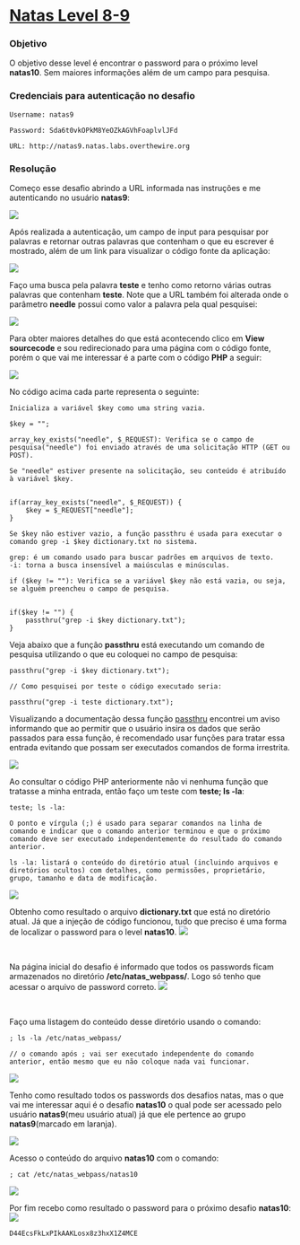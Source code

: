 # [Natas Level 8-9](https://overthewire.org/wargames/natas/natas9.html)


### Objetivo
O objetivo desse level é encontrar o password para o próximo level **natas10**. Sem maiores informações além de um campo para pesquisa.


### Credenciais para autenticação no desafio

```
Username: natas9
```
```
Password: Sda6t0vkOPkM8YeOZkAGVhFoaplvlJFd
```
```
URL: http://natas9.natas.labs.overthewire.org
```

### Resolução

Começo esse desafio abrindo a URL informada nas instruções e me autenticando no usuário **natas9**:

<img src="./imgs/01.png">

<br>

Após realizada a autenticação, um campo de input para pesquisar por palavras e retornar outras palavras que contenham o que eu escrever é mostrado, além de um link para visualizar o código fonte da aplicação:

<img src="./imgs/02.png">

<br>

Faço uma busca pela palavra **teste** e tenho como retorno várias outras palavras que contenham **teste**. Note que a URL também foi alterada onde o parâmetro **needle** possui como valor a palavra pela qual pesquisei:

<img src="./imgs/03.png">

<br>

Para obter maiores detalhes do que está acontecendo clico em **View sourcecode** e sou redirecionado para uma página com o código fonte, porém o que vai me interessar é a parte com o código **PHP** a seguir:

<img src="./imgs/04.png">

<br>

No código acima cada parte representa o seguinte:

```
Inicializa a variável $key como uma string vazia.

$key = ""; 
```

```
array_key_exists("needle", $_REQUEST): Verifica se o campo de pesquisa("needle") foi enviado através de uma solicitação HTTP (GET ou POST).

Se "needle" estiver presente na solicitação, seu conteúdo é atribuído à variável $key.


if(array_key_exists("needle", $_REQUEST)) {
    $key = $_REQUEST["needle"];
}
```

```
Se $key não estiver vazio, a função passthru é usada para executar o comando grep -i $key dictionary.txt no sistema. 

grep: é um comando usado para buscar padrões em arquivos de texto.
-i: torna a busca insensível a maiúsculas e minúsculas.

if ($key != ""): Verifica se a variável $key não está vazia, ou seja, se alguém preencheu o campo de pesquisa.


if($key != "") {
    passthru("grep -i $key dictionary.txt");
}
```


Veja abaixo que a função **passthru** está executando um comando de pesquisa utilizando o que eu coloquei no campo de pesquisa:

    passthru("grep -i $key dictionary.txt");

    // Como pesquisei por teste o código executado seria:

    passthru("grep -i teste dictionary.txt");


Visualizando a documentação dessa função [passthru](https://www.php.net/manual/en/function.passthru.php) encontrei um aviso informando que ao permitir que o usuário insira os dados que serão passados para essa função, é recomendado usar funções para tratar essa entrada evitando que possam ser executados comandos de forma irrestrita.


<img src="./imgs/05.png">

<br>


Ao consultar o código PHP anteriormente não vi nenhuma função que tratasse a minha entrada, então faço um teste com **teste; ls -la**:

    teste; ls -la: 
    
    O ponto e vírgula (;) é usado para separar comandos na linha de comando e indicar que o comando anterior terminou e que o próximo comando deve ser executado independentemente do resultado do comando anterior. 

    ls -la: listará o conteúdo do diretório atual (incluindo arquivos e diretórios ocultos) com detalhes, como permissões, proprietário, grupo, tamanho e data de modificação.
<img src="./imgs/06.png">

<br>

Obtenho como resultado o arquivo **dictionary.txt** que está no diretório atual. Já que a injeção de código funcionou, tudo que preciso é uma forma de localizar o password para o level **natas10**.
<img src="./imgs/07.png">

<br>

Na página inicial do desafio é informado que todos os passwords ficam armazenados no diretório **/etc/natas_webpass/**. Logo só tenho que acessar o arquivo de password correto.
<img src="./imgs/08.png">

<br>

Faço uma listagem do conteúdo desse diretório usando o comando:

    ; ls -la /etc/natas_webpass/

    // o comando após ; vai ser executado independente do comando anterior, então mesmo que eu não coloque nada vai funcionar.

<img src="./imgs/09.png">

<br>


Tenho como resultado todos os passwords dos desafios natas, mas o que vai me interessar aqui é o desafio **natas10** o qual pode ser acessado pelo usuário **natas9**(meu usuário atual) já que ele pertence ao grupo **natas9**(marcado em laranja).

<img src="./imgs/10.png">

<br>

Acesso o conteúdo do arquivo **natas10** com o comando:

    ; cat /etc/natas_webpass/natas10

<img src="./imgs/11.png">

<br>

Por fim recebo como resultado o password para o próximo desafio **natas10**:
<img src="./imgs/12.png">


    D44EcsFkLxPIkAAKLosx8z3hxX1Z4MCE